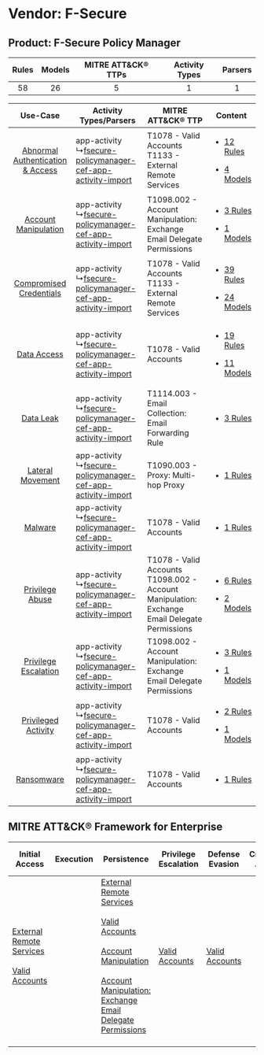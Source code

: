 Vendor: F-Secure
================
Product: F-Secure Policy Manager
--------------------------------
| Rules | Models | MITRE ATT&CK® TTPs | Activity Types | Parsers |
|:-----:|:------:|:------------------:|:--------------:|:-------:|
|  58   |   26   |         5          |       1        |    1    |

|    Use-Case    | Activity Types/Parsers    | MITRE ATT&CK® TTP    | Content    |
|:----:| ---- | ---- | ---- |
| [Abnormal Authentication & Access](../../../UseCases/uc_abnormal_authentication_&_access.md) |  app-activity<br> ↳[fsecure-policymanager-cef-app-activity-import](Ps/pC_fsecurepolicymanagercefappactivityimport.md)<br> | T1078 - Valid Accounts<br>T1133 - External Remote Services<br>    | [<ul><li>12 Rules</li></ul><ul><li>4 Models</li></ul>](RM/r_m_f-secure_f-secure_policy_manager_Abnormal_Authentication_&_Access.md) |
|    [Account Manipulation](../../../UseCases/uc_account_manipulation.md)    |  app-activity<br> ↳[fsecure-policymanager-cef-app-activity-import](Ps/pC_fsecurepolicymanagercefappactivityimport.md)<br> | T1098.002 - Account Manipulation: Exchange Email Delegate Permissions<br>    | [<ul><li>3 Rules</li></ul><ul><li>1 Models</li></ul>](RM/r_m_f-secure_f-secure_policy_manager_Account_Manipulation.md)    |
|          [Compromised Credentials](../../../UseCases/uc_compromised_credentials.md)          |  app-activity<br> ↳[fsecure-policymanager-cef-app-activity-import](Ps/pC_fsecurepolicymanagercefappactivityimport.md)<br> | T1078 - Valid Accounts<br>T1133 - External Remote Services<br>    | [<ul><li>39 Rules</li></ul><ul><li>24 Models</li></ul>](RM/r_m_f-secure_f-secure_policy_manager_Compromised_Credentials.md)         |
|    [Data Access](../../../UseCases/uc_data_access.md)    |  app-activity<br> ↳[fsecure-policymanager-cef-app-activity-import](Ps/pC_fsecurepolicymanagercefappactivityimport.md)<br> | T1078 - Valid Accounts<br>    | [<ul><li>19 Rules</li></ul><ul><li>11 Models</li></ul>](RM/r_m_f-secure_f-secure_policy_manager_Data_Access.md)    |
|    [Data Leak](../../../UseCases/uc_data_leak.md)    |  app-activity<br> ↳[fsecure-policymanager-cef-app-activity-import](Ps/pC_fsecurepolicymanagercefappactivityimport.md)<br> | T1114.003 - Email Collection: Email Forwarding Rule<br>    | [<ul><li>3 Rules</li></ul>](RM/r_m_f-secure_f-secure_policy_manager_Data_Leak.md)    |
|    [Lateral Movement](../../../UseCases/uc_lateral_movement.md)    |  app-activity<br> ↳[fsecure-policymanager-cef-app-activity-import](Ps/pC_fsecurepolicymanagercefappactivityimport.md)<br> | T1090.003 - Proxy: Multi-hop Proxy<br>    | [<ul><li>1 Rules</li></ul>](RM/r_m_f-secure_f-secure_policy_manager_Lateral_Movement.md)    |
|    [Malware](../../../UseCases/uc_malware.md)    |  app-activity<br> ↳[fsecure-policymanager-cef-app-activity-import](Ps/pC_fsecurepolicymanagercefappactivityimport.md)<br> | T1078 - Valid Accounts<br>    | [<ul><li>1 Rules</li></ul>](RM/r_m_f-secure_f-secure_policy_manager_Malware.md)    |
|    [Privilege Abuse](../../../UseCases/uc_privilege_abuse.md)    |  app-activity<br> ↳[fsecure-policymanager-cef-app-activity-import](Ps/pC_fsecurepolicymanagercefappactivityimport.md)<br> | T1078 - Valid Accounts<br>T1098.002 - Account Manipulation: Exchange Email Delegate Permissions<br> | [<ul><li>6 Rules</li></ul><ul><li>2 Models</li></ul>](RM/r_m_f-secure_f-secure_policy_manager_Privilege_Abuse.md)    |
|    [Privilege Escalation](../../../UseCases/uc_privilege_escalation.md)    |  app-activity<br> ↳[fsecure-policymanager-cef-app-activity-import](Ps/pC_fsecurepolicymanagercefappactivityimport.md)<br> | T1098.002 - Account Manipulation: Exchange Email Delegate Permissions<br>    | [<ul><li>3 Rules</li></ul><ul><li>1 Models</li></ul>](RM/r_m_f-secure_f-secure_policy_manager_Privilege_Escalation.md)    |
|    [Privileged Activity](../../../UseCases/uc_privileged_activity.md)    |  app-activity<br> ↳[fsecure-policymanager-cef-app-activity-import](Ps/pC_fsecurepolicymanagercefappactivityimport.md)<br> | T1078 - Valid Accounts<br>    | [<ul><li>2 Rules</li></ul><ul><li>1 Models</li></ul>](RM/r_m_f-secure_f-secure_policy_manager_Privileged_Activity.md)    |
|    [Ransomware](../../../UseCases/uc_ransomware.md)    |  app-activity<br> ↳[fsecure-policymanager-cef-app-activity-import](Ps/pC_fsecurepolicymanagercefappactivityimport.md)<br> | T1078 - Valid Accounts<br>    | [<ul><li>1 Rules</li></ul>](RM/r_m_f-secure_f-secure_policy_manager_Ransomware.md)    |

MITRE ATT&CK® Framework for Enterprise
--------------------------------------
| Initial Access                                                                                                                                   | Execution | Persistence                                                                                                                                                                                                                                                                                                                                 | Privilege Escalation                                                | Defense Evasion                                                     | Credential Access | Discovery | Lateral Movement | Collection                                                                                                                                                            | Command and Control                                                                                                                       | Exfiltration | Impact |
| ------------------------------------------------------------------------------------------------------------------------------------------------ | --------- | ------------------------------------------------------------------------------------------------------------------------------------------------------------------------------------------------------------------------------------------------------------------------------------------------------------------------------------------- | ------------------------------------------------------------------- | ------------------------------------------------------------------- | ----------------- | --------- | ---------------- | --------------------------------------------------------------------------------------------------------------------------------------------------------------------- | ----------------------------------------------------------------------------------------------------------------------------------------- | ------------ | ------ |
| [External Remote Services](https://attack.mitre.org/techniques/T1133)<br><br>[Valid Accounts](https://attack.mitre.org/techniques/T1078)<br><br> |           | [External Remote Services](https://attack.mitre.org/techniques/T1133)<br><br>[Valid Accounts](https://attack.mitre.org/techniques/T1078)<br><br>[Account Manipulation](https://attack.mitre.org/techniques/T1098)<br><br>[Account Manipulation: Exchange Email Delegate Permissions](https://attack.mitre.org/techniques/T1098/002)<br><br> | [Valid Accounts](https://attack.mitre.org/techniques/T1078)<br><br> | [Valid Accounts](https://attack.mitre.org/techniques/T1078)<br><br> |                   |           |                  | [Email Collection](https://attack.mitre.org/techniques/T1114)<br><br>[Email Collection: Email Forwarding Rule](https://attack.mitre.org/techniques/T1114/003)<br><br> | [Proxy: Multi-hop Proxy](https://attack.mitre.org/techniques/T1090/003)<br><br>[Proxy](https://attack.mitre.org/techniques/T1090)<br><br> |              |        |